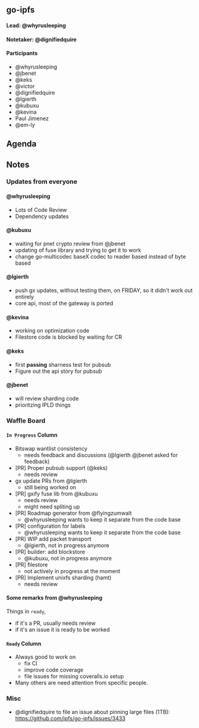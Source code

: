 ## go-ipfs

#### Lead: @whyrusleeping
#### Notetaker: @dignifiedquire

#### Participants

- @whyrusleeping
- @jbenet
- @keks
- @victor
- @dignifiedquire
- @lgierth
- @kubuxu
- @kevina
- Paul Jimenez
- @em-ly

## Agenda

## Notes

### Updates from everyone

#### @whyrusleeping 

- Lots of Code Review
- Dependency updates

#### @kubuxu

- waiting for pnet crypto review from @jbenet
- updating of fuse library and trying to get it to work
- change go-multicodec baseX codec to reader based instead of byte based

#### @lgierth

- push gx updates, without testing them, on FRIDAY, so it didn't work out entirely
- core api, most of the gateway is ported

#### @kevina

- working on optimization code
- Filestore code is blocked by waiting for CR 

#### @keks

- first **passing** sharness test for pubsub
- Figure out the api story for pubsub

#### @jbenet

- will review sharding code
- prioritzing IPLD things


### Waffle Board

#### `In Progress` Column

- Bitswap wantlist consistency
    - needs feedback and discussions (@lgierth @jbenet asked for feedback)
- [PR] Proper pubsub support (@keks)
    - needs review
- gx update PRs from @lgierth
    - still being worked on
- [PR] gxify fuse lib from @kubuxu
    - needs review
    - might need spliting up
- [PR] Roadmap generator from @flyingzumwalt
    - @whyrusleeping wants to keep it separate from the code base
- [PR] configuration for labels
    - @whyrusleeping wants to keep it separate from the code base
- [PR] WIP add packet transport
    - @lgierth, not in progress anymore
- [PR] builder: add blockstore
    - @kubuxu, not in progress anymore
- [PR] filestore
    - not actively in progress at the moment
- [PR] Implement unixfs sharding (hamt)
    - needs review


#### Some remarks from @whyrusleeping

Things in `ready`, 

- if it's a PR, usually needs review
- if it's an issue it is ready to be worked

#### `Ready` Column

- Always good to work on
    - fix CI
    - improve code coverage
    - file issues for missing coveralls.io setup
- Many others are need attention from specific people. 

### Misc

- @dignifiedquire to file an issue about pinning large files (1TB): https://github.com/ipfs/go-ipfs/issues/3433
